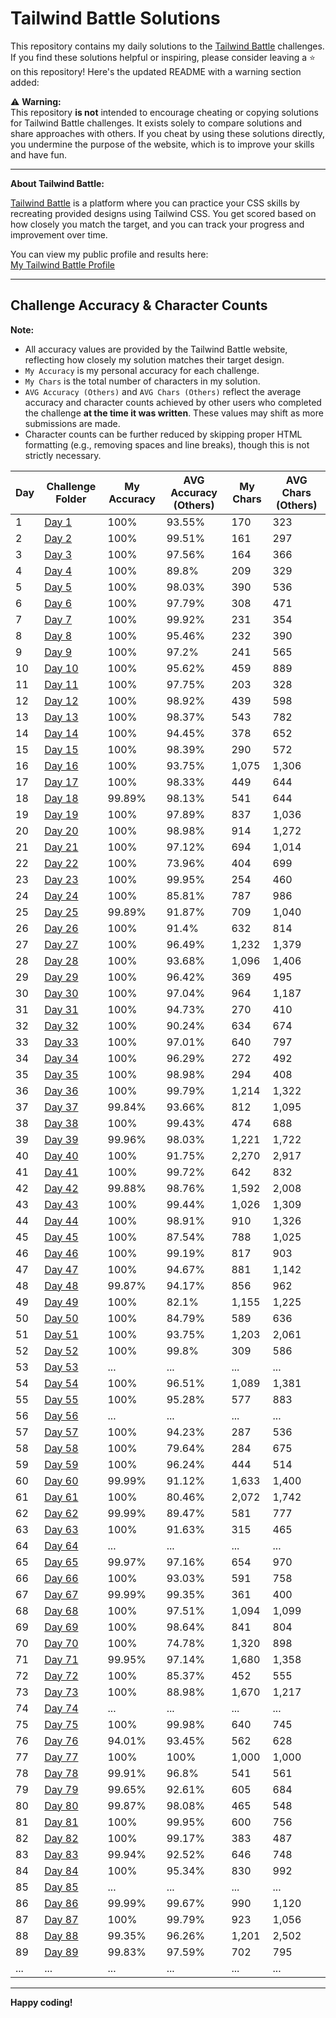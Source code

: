 # Tailwind Battle Solutions

This repository contains my daily solutions to the [Tailwind Battle](https://www.tailwindbattle.com/) challenges.<br />
If you find these solutions helpful or inspiring, please consider leaving a ⭐ on this repository!
Here's the updated README with a warning section added:

⚠️ **Warning:**  
This repository **is not** intended to encourage cheating or copying solutions for Tailwind Battle challenges. It exists solely to compare solutions and share approaches with others. If you cheat by using these solutions directly, you undermine the purpose of the website, which is to improve your skills and have fun.

---

**About Tailwind Battle:**  

[Tailwind Battle](https://www.tailwindbattle.com/) is a platform where you can practice your CSS skills by recreating provided designs using Tailwind CSS. You get scored based on how closely you match the target, and you can track your progress and improvement over time.

You can view my public profile and results here:  
[My Tailwind Battle Profile](https://www.tailwindbattle.com/player/8d702ac9-7e3b-48dc-8607-42081a120e51)

---

## Challenge Accuracy & Character Counts

**Note:**  
- All accuracy values are provided by the Tailwind Battle website, reflecting how closely my solution matches their target design.  
- `My Accuracy` is my personal accuracy for each challenge.  
- `My Chars` is the total number of characters in my solution.  
- `AVG Accuracy (Others)` and `AVG Chars (Others)` reflect the average accuracy and character counts achieved by other users who completed the challenge **at the time it was written**. These values may shift as more submissions are made.  
- Character counts can be further reduced by skipping proper HTML formatting (e.g., removing spaces and line breaks), though this is not strictly necessary.  

| Day | Challenge Folder                                            | My Accuracy | AVG Accuracy (Others) | My Chars | AVG Chars (Others) |
| --- | ----------------------------------------------------------- | ----------- | --------------------- | -------- | ------------------ |
| 1   | [Day 1](./April-2024/01-04-2024/index.html)                 | 100%        | 93.55%                | 170      | 323                |
| 2   | [Day 2](./April-2024/02-04-2024/index.html)                 | 100%        | 99.51%                | 161      | 297                |
| 3   | [Day 3](./April-2024/03-04-2024/index.html)                 | 100%        | 97.56%                | 164      | 366                |
| 4   | [Day 4](./April-2024/04-04-2024/index.html)                 | 100%        | 89.8%                 | 209      | 329                |
| 5   | [Day 5](./April-2024/05-04-2024/index.html)                 | 100%        | 98.03%                | 390      | 536                |
| 6   | [Day 6](./April-2024/06-04-2024/index.html)                 | 100%        | 97.79%                | 308      | 471                |
| 7   | [Day 7](./April-2024/07-04-2024/index.html)                 | 100%        | 99.92%                | 231      | 354                |
| 8   | [Day 8](./April-2024/08-04-2024/index.html)                 | 100%        | 95.46%                | 232      | 390                |
| 9   | [Day 9](./April-2024/09-04-2024/index.html)                 | 100%        | 97.2%                 | 241      | 565                |
| 10  | [Day 10](./April-2024/10-04-2024/index.html)                | 100%        | 95.62%                | 459      | 889                |
| 11  | [Day 11](./April-2024/11-04-2024/index.html)                | 100%        | 97.75%                | 203      | 328                |
| 12  | [Day 12](./April-2024/12-04-2024/index.html)                | 100%        | 98.92%                | 439      | 598                |
| 13  | [Day 13](./April-2024/13-04-2024/index.html)                | 100%        | 98.37%                | 543      | 782                |
| 14  | [Day 14](./April-2024/14-04-2024/index.html)                | 100%        | 94.45%                | 378      | 652                |
| 15  | [Day 15](./April-2024/15-04-2024/index.html)                | 100%        | 98.39%                | 290      | 572                |
| 16  | [Day 16](./April-2024/16-04-2024/index.html)                | 100%        | 93.75%                | 1,075    | 1,306              |
| 17  | [Day 17](./April-2024/17-04-2024/index.html)                | 100%        | 98.33%                | 449      | 644                |
| 18  | [Day 18](./April-2024/18-04-2024/index.html)                | 99.89%      | 98.13%                | 541      | 644                |
| 19  | [Day 19](./April-2024/19-04-2024/index.html)                | 100%        | 97.89%                | 837      | 1,036              |
| 20  | [Day 20](./April-2024/20-04-2024/index.html)                | 100%        | 98.98%                | 914      | 1,272              |
| 21  | [Day 21](./April-2024/21-04-2024/index.html)                | 100%        | 97.12%                | 694      | 1,014              |
| 22  | [Day 22](./April-2024/22-04-2024/index.html)                | 100%        | 73.96%                | 404      | 699                |
| 23  | [Day 23](./April-2024/23-04-2024/index.html)                | 100%        | 99.95%                | 254      | 460                |
| 24  | [Day 24](./April-2024/24-04-2024/index.html)                | 100%        | 85.81%                | 787      | 986                |
| 25  | [Day 25](./April-2024/25-04-2024/index.html)                | 99.89%      | 91.87%                | 709      | 1,040              |
| 26  | [Day 26](./April-2024/26-04-2024/index.html)                | 100%        | 91.4%                 | 632      | 814                |
| 27  | [Day 27](./April-2024/27-04-2024/index.html)                | 100%        | 96.49%                | 1,232    | 1,379              |
| 28  | [Day 28](./April-2024/28-04-2024/index.html)                | 100%        | 93.68%                | 1,096    | 1,406              |
| 29  | [Day 29](./April-2024/29-04-2024/index.html)                | 100%        | 96.42%                | 369      | 495                |
| 30  | [Day 30](./April-2024/30-04-2024/index.html)                | 100%        | 97.04%                | 964      | 1,187              |
| 31  | [Day 31](./May-2024/01-05-2024/index.html)                  | 100%        | 94.73%                | 270      | 410                |
| 32  | [Day 32](./May-2024/02-05-2024/index.html)                  | 100%        | 90.24%                | 634      | 674                |
| 33  | [Day 33](./May-2024/03-05-2024/index.html)                  | 100%        | 97.01%                | 640      | 797                |
| 34  | [Day 34](./May-2024/04-05-2024/index.html)                  | 100%        | 96.29%                | 272      | 492                |
| 35  | [Day 35](./May-2024/05-05-2024/index.html)                  | 100%        | 98.98%                | 294      | 408                |
| 36  | [Day 36](./May-2024/06-05-2024/index.html)                  | 100%        | 99.79%                | 1,214    | 1,322              |
| 37  | [Day 37](./May-2024/07-05-2024/index.html)                  | 99.84%      | 93.66%                | 812      | 1,095              |
| 38  | [Day 38](./May-2024/08-05-2024/index.html)                  | 100%        | 99.43%                | 474      | 688                |
| 39  | [Day 39](./May-2024/09-05-2024/index.html)                  | 99.96%      | 98.03%                | 1,221    | 1,722              |
| 40  | [Day 40](./May-2024/10-05-2024/index.html)                  | 100%        | 91.75%                | 2,270    | 2,917              |
| 41  | [Day 41](./May-2024/11-05-2024/index.html)                  | 100%        | 99.72%                | 642      | 832                |
| 42  | [Day 42](./May-2024/12-05-2024/index.html)                  | 99.88%      | 98.76%                | 1,592    | 2,008              |
| 43  | [Day 43](./May-2024/13-05-2024/index.html)                  | 100%        | 99.44%                | 1,026    | 1,309              |
| 44  | [Day 44](./May-2024/14-05-2024/index.html)                  | 100%        | 98.91%                | 910      | 1,326              |
| 45  | [Day 45](./May-2024/15-05-2024/index.html)                  | 100%        | 87.54%                | 788      | 1,025              |
| 46  | [Day 46](./May-2024/16-05-2024/index.html)                  | 100%        | 99.19%                | 817      | 903                |
| 47  | [Day 47](./May-2024/17-05-2024/index.html)                  | 100%        | 94.67%                | 881      | 1,142              |
| 48  | [Day 48](./May-2024/18-05-2024/index.html)                  | 99.87%      | 94.17%                | 856      | 962                |
| 49  | [Day 49](./May-2024/19-05-2024/index.html)                  | 100%        | 82.1%                 | 1,155    | 1,225              |
| 50  | [Day 50](./May-2024/20-05-2024/index.html)                  | 100%        | 84.79%                | 589      | 636                |
| 51  | [Day 51](./May-2024/21-05-2024/index.html)                  | 100%        | 93.75%                | 1,203    | 2,061              |
| 52  | [Day 52](./May-2024/22-05-2024/index.html)                  | 100%        | 99.8%                 | 309      | 586                |
| 53  | [Day 53](./May-2024/23-05-2024/index.html)                  | ...         | ...                   | ...      | ...                |
| 54  | [Day 54](./May-2024/24-05-2024/index.html)                  | 100%        | 96.51%                | 1,089    | 1,381              |
| 55  | [Day 55](./May-2024/25-05-2024/index.html)                  | 100%        | 95.28%                | 577      | 883                |
| 56  | [Day 56](./May-2024/26-05-2024/index.html)                  | ...         | ...                   | ...      | ...                |
| 57  | [Day 57](./May-2024/28-05-2024/index.html)                  | 100%        | 94.23%                | 287      | 536                |
| 58  | [Day 58](./May-2024/29-05-2024/index.html)                  | 100%        | 79.64%                | 284      | 675                |
| 59  | [Day 59](./May-2024/30-05-2024/index.html)                  | 100%        | 96.24%                | 444      | 514                |
| 60  | [Day 60](./May-2024/31-05-2024/index.html)                  | 99.99%      | 91.12%                | 1,633    | 1,400              |
| 61  | [Day 61](./June-2024/01-06-2024/index.html)                 | 100%        | 80.46%                | 2,072    | 1,742              |
| 62  | [Day 62](./June-2024/02-06-2024/index.html)                 | 99.99%      | 89.47%                | 581      | 777                |
| 63  | [Day 63](./June-2024/03-06-2024/index.html)                 | 100%        | 91.63%                | 315      | 465                |
| 64  | [Day 64](./June-2024/04-06-2024/index.html)                 | ...         | ...                   | ...      | ...                |
| 65  | [Day 65](./June-2024/05-06-2024/index.html)                 | 99.97%      | 97.16%                | 654      | 970                |
| 66  | [Day 66](./June-2024/06-06-2024/index.html)                 | 100%        | 93.03%                | 591      | 758                |
| 67  | [Day 67](./June-2024/07-06-2024/index.html)                 | 99.99%      | 99.35%                | 361      | 400                |
| 68  | [Day 68](./June-2024/08-06-2024/index.html)                 | 100%        | 97.51%                | 1,094    | 1,099              |
| 69  | [Day 69](./June-2024/09-06-2024/index.html)                 | 100%        | 98.64%                | 841      | 804                |
| 70  | [Day 70](./June-2024/10-06-2024/index.html)                 | 100%        | 74.78%                | 1,320    | 898                |
| 71  | [Day 71](./June-2024/11-06-2024/index.html)                 | 99.95%      | 97.14%                | 1,680    | 1,358              |
| 72  | [Day 72](./June-2024/12-06-2024/index.html)                 | 100%        | 85.37%                | 452      | 555                |
| 73  | [Day 73](./June-2024/13-06-2024/index.html)                 | 100%        | 88.98%                | 1,670    | 1,217              |
| 74  | [Day 74](./June-2024/14-06-2024/index.html)                 | ...         | ...                   | ...      | ...                |
| 75  | [Day 75](./June-2024/15-06-2024/index.html)                 | 100%        | 99.98%                | 640      | 745                |
| 76  | [Day 76](./June-2024/16-06-2024/index.html)                 | 94.01%      | 93.45%                | 562      | 628                |
| 77  | [Day 77](./June-2024/17-06-2024/index.html)                 | 100%        | 100%                  | 1,000    | 1,000              |
| 78  | [Day 78](./June-2024/18-06-2024/index.html)                 | 99.91%      | 96.8%                 | 541      | 561                |
| 79  | [Day 79](./June-2024/19-06-2024/index.html)                 | 99.65%      | 92.61%                | 605      | 684                |
| 80  | [Day 80](./June-2024/20-06-2024/index.html)                 | 99.87%      | 98.08%                | 465      | 548                |
| 81  | [Day 81](./June-2024/21-06-2024/index.html)                 | 100%        | 99.95%                | 600      | 756                |
| 82  | [Day 82](./June-2024/22-06-2024/index.html)                 | 100%        | 99.17%                | 383      | 487                |
| 83  | [Day 83](./June-2024/23-06-2024/index.html)                 | 99.94%      | 92.52%                | 646      | 748                |
| 84  | [Day 84](./June-2024/24-06-2024/index.html)                 | 100%        | 95.34%                | 830      | 992                |
| 85  | [Day 85](./June-2024/25-06-2024/index.html)                 | ...         | ...                   | ...      | ...                |
| 86  | [Day 86](./June-2024/26-06-2024/index.html)                 | 99.99%      | 99.67%                | 990      | 1,120              |
| 87  | [Day 87](./June-2024/27-06-2024/index.html)                 | 100%        | 99.79%                | 923      | 1,056              |
| 88  | [Day 88](./June-2024/28-06-2024/index.html)                 | 99.35%      | 96.26%                | 1,201    | 2,502              |
| 89  | [Day 89](./June-2024/29-06-2024/index.html)                 | 99.83%      | 97.59%                | 702      | 795                |
| ... | ...                                                         | ...         | ...                   | ...      | ...                |

---

**Happy coding!**
